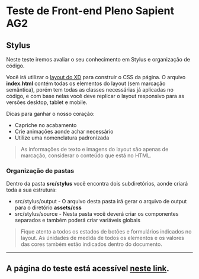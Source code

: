 # Teste de Front-end Pleno Sapient AG2

## Stylus

Neste teste iremos avaliar o seu conhecimento em Stylus e organização de código.

Você irá utilizar o [layout do XD](https://xd.adobe.com/view/83f7c49b-74d3-459f-bb12-cc9aaed5677f-d6a4/) para construir o CSS da página. O arquivo **index.html** contém todas os elementos do layout (sem marcação semântica), porém tem todas as classes necessárias já aplicadas no código, e com base nelas você deve replicar o layout responsivo para as versões desktop, tablet e mobile.

Dicas para ganhar o nosso coração:
* Capriche no acabamento
* Crie animações aonde achar necessário
* Utilize uma nomenclatura padronizada

> As informações de texto e imagens do layout são apenas de marcação, considerar o conteúdo que está no HTML.

### Organização de pastas

Dentro da pasta **src/stylus** você encontra dois subdiretórios, aonde criará toda a sua estrutura:

* src/stylus/output - O arquivo desta pasta irá gerar o arquivo de output para o diretório **assets/css**
* src/stylus/source - Nesta pasta você deverá criar os componentes separados e também poderá criar variáveis globais

> Fique atento a todos os estados de botões e formulários indicados no layout. As únidades de medida de todos os elementos e os valores das cores também estão indicados dentro do documento.

---

## A página do teste está acessível [neste link](https://adrianoenache.dev.br/test-css/).
